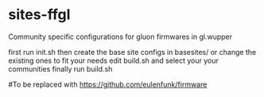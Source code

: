 # sites-ffgl
Community specific configurations for gluon firmwares in gl.wupper

first run init.sh
then create the base site configs in basesites/ or change the existing ones to fit your needs
edit build.sh and select your your communities
finally run build.sh

#To be replaced with https://github.com/eulenfunk/firmware 
